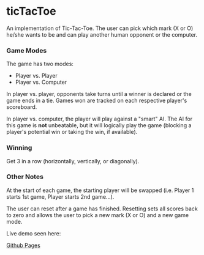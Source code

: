 # ticTacToe

An implementation of Tic-Tac-Toe.  The user can pick which mark (X or O) he/she wants to be and can play another human opponent or the computer.

### Game Modes

The game has two modes:
* Player vs. Player
* Player vs. Computer

In player vs. player, opponents take turns until a winner is declared or the game ends in a tie.  Games won are tracked on each respective player's scoreboard.

In player vs. computer, the player will play against a "smart" AI.  The AI for this game is **not** unbeatable, but it will logically play the game (blocking a player's potential win or taking the win, if available).

### Winning

Get 3 in a row (horizontally, vertically, or diagonally).

### Other Notes

At the start of each game, the starting player will be swapped (i.e. Player 1 starts 1st game, Player starts 2nd game...).

The user can reset after a game has finished.  Resetting sets all scores back to zero and allows the user to pick a new mark (X or O) and a new game mode.

Live demo seen here:

[Github Pages](https://m-catha.github.io/ticTacToe/)
